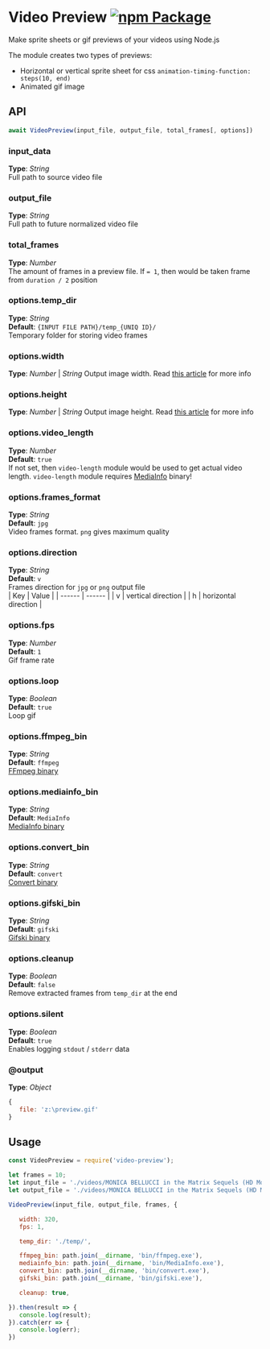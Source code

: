 # Video Preview [![npm Package](https://img.shields.io/npm/v/video-preview.svg)](https://www.npmjs.org/package/video-preview)
Make sprite sheets or gif previews of your videos using Node.js

The module creates two types of previews:
 - Horizontal or vertical sprite sheet for css `animation-timing-function: steps(10, end)`
 - Animated gif image



## API

```javascript
await VideoPreview(input_file, output_file, total_frames[, options])
```

### input_data   
**Type**: _String_  
Full path to source video file


### output_file   
**Type**: _String_  
Full path to future normalized video file


### total_frames   
**Type**: _Number_  
The amount of frames in a preview file. If `= 1`, then would be taken frame from `duration / 2` position


### options.temp_dir   
**Type**: _String_  
**Default**: `{INPUT FILE PATH}/temp_{UNIQ ID}/`  
Temporary folder for storing video frames



### options.width   
**Type**: _Number_ | _String_
Output image width. Read [this article](https://trac.ffmpeg.org/wiki/Scaling) for more info



### options.height   
**Type**: _Number_ | _String_
Output image height. Read [this article](https://trac.ffmpeg.org/wiki/Scaling) for more info



### options.video_length   
**Type**: _Number_  
**Default**: `true`  
If not set, then `video-length` module would be used to get actual video length. `video-length` module requires [MediaInfo](https://mediaarea.net/en/MediaInfo) binary!



### options.frames_format   
**Type**: _String_  
**Default**: `jpg`  
Video frames format. `png` gives maximum quality



### options.direction   
**Type**: _String_  
**Default**: `v`  
Frames direction for `jpg` or `png` output file   
| Key | Value |
| ------ | ------ |
| v | vertical direction |
| h | horizontal direction |



### options.fps   
**Type**: _Number_  
**Default**: `1`  
Gif frame rate


### options.loop   
**Type**: _Boolean_  
**Default**: `true`  
Loop gif




### options.ffmpeg_bin   
**Type**: _String_  
**Default**: `ffmpeg`  
[FFmpeg binary](https://ffmpeg.org/download.html)



### options.mediainfo_bin   
**Type**: _String_  
**Default**: `MediaInfo`  
[MediaInfo binary](https://mediaarea.net/en/MediaInfo)



### options.convert_bin   
**Type**: _String_  
**Default**: `convert`  
[Convert binary](https://ffmpeg.org/download.html)



### options.gifski_bin   
**Type**: _String_  
**Default**: `gifski`  
[Gifski binary](https://gif.ski/)




### options.cleanup   
**Type**: _Boolean_  
**Default**: `false`  
Remove extracted frames from `temp_dir` at the end


### options.silent   
**Type**: _Boolean_  
**Default**: `true`  
Enables logging `stdout` / `stderr` data  




### @output
**Type**: _Object_  
```javascript
{
   file: 'z:\preview.gif'
}
```


## Usage   
```javascript
const VideoPreview = require('video-preview');

let frames = 10;
let input_file = './videos/MONICA BELLUCCI in the Matrix Sequels (HD Movie Scenes).mp4';
let output_file = './videos/MONICA BELLUCCI in the Matrix Sequels (HD Movie Scenes)_preview.gif';

VideoPreview(input_file, output_file, frames, { 

   width: 320,
   fps: 1,

   temp_dir: './temp/',

   ffmpeg_bin: path.join(__dirname, 'bin/ffmpeg.exe'), 
   mediainfo_bin: path.join(__dirname, 'bin/MediaInfo.exe'), 
   convert_bin: path.join(__dirname, 'bin/convert.exe'), 
   gifski_bin: path.join(__dirname, 'bin/gifski.exe'), 

   cleanup: true,

}).then(result => {
   console.log(result);
}).catch(err => {
   console.log(err);
})
```
